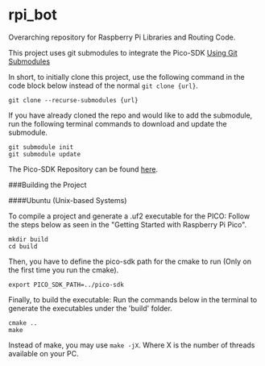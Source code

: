 # rpi_bot
Overarching repository for Raspberry Pi Libraries and Routing Code.

This project uses git submodules to integrate the Pico-SDK [Using Git Submodules](https://git-scm.com/book/en/v2/Git-Tools-Submodules)

In short, to initially clone this project, use the following command in the code block below instead of the normal `git clone {url}`.
```
git clone --recurse-submodules {url}
```

If you have already cloned the repo and would like to add the submodule, run the following terminal commands to download and update the submodule.
```
git submodule init
git submodule update
```

The Pico-SDK Repository can be found [here](https://github.com/raspberrypi/pico-sdk/tree/2e6142b15b8a75c1227dd3edbe839193b2bf9041).

###Building the Project

####Ubuntu (Unix-based Systems)

To compile a project and generate a .uf2 executable for the PICO: Follow the steps below as seen in the "Getting Started with Raspberry Pi Pico".

```
mkdir build
cd build
```

Then, you have to define the pico-sdk path for the cmake to run (Only on the first time you run the cmake).

```
export PICO_SDK_PATH=../pico-sdk
```

Finally, to build the executable: Run the commands below in the terminal to generate the executables under the 'build' folder.

```
cmake ..
make
```

Instead of make, you may use `make -jX`. Where X is the number of threads available on your PC.
